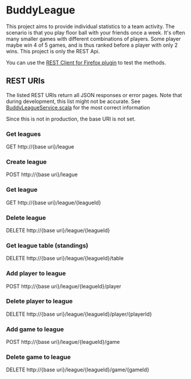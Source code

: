 BuddyLeague
===========

This project aims to provide individual statistics to a team activity. The
scenario is that you play floor ball with your friends once a week. It's often
many smaller games with different combinations of players. Some player maybe
win 4 of 5 games, and is thus ranked before a player with only 2 wins. This
project is only the REST Api.

You can use the [REST Client for Firefox plugin](https://addons.mozilla.org/en-US/firefox/addon/9780/) to test the methods.

REST URIs
--------

The listed REST URIs return all JSON responses or error pages. Note that during
development, this list might not be accurate. See [BuddyLeagueService.scala](https://github.com/ErikWallin/BuddyLeague/blob/master/src/main/scala/se/marfok/buddyleague/rest/BuddyLeagueService.scala) for
the most correct information

Since this is not in production, the base URI is not set.

### Get leagues
GET http://{base uri}/league

### Create league
POST http://{base uri}/league

### Get league
GET http://{base uri}/league/{leagueId}

### Delete league
DELETE http://{base uri}/league/{leagueId}

### Get league table (standings)
DELETE http://{base uri}/league/{leagueId}/table

### Add player to league
POST http://{base uri}/league/{leagueId}/player

### Delete player to league
DELETE http://{base uri}/league/{leagueId}/player/{playerId}

### Add game to league
POST http://{base uri}/league/{leagueId}/game

### Delete game to league
DELETE http://{base uri}/league/{leagueId}/game/{gameId}

